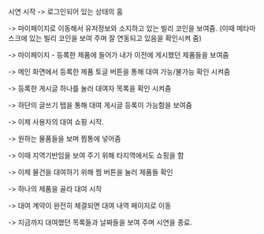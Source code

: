 시연 시작 -> 로그인되어 있는 상태의 홈 

-> 마이페이지로 이동해서 유저정보와 소지하고 있는 빌리 코인을 보여줌. (이때 메타마스크에 있는 빌리 코인을 보여 주며 잘 연동되고 있음을 확인시켜 줌) 

-> 마이페이지 - 등록한 제품에 들어가 내가 이전에 게시했던 제품들을 보여줌

-> 메인 화면에서 등록한 제품 토글 버튼을 통해 대여 가능/불가능 확인 시켜줌

-> 등록한 게시글 하나를 눌러 대여자 목록을 확인 시켜줌

-> 하단의 글쓰기 탭을 통해 대여 게시글 등록이 가능함을 보여줌 

-> 이제 사용자의 대여 쇼핑 시작.

-> 원하는 물품들을 보며 찜통에 넣어줌

-> 이때 지역기반임을 보여 주기 위해 타지역에서도 쇼핑을 함

-> 이제 물건을 대여하기 위해 찜 버튼을 눌러 제품들 확인

-> 하나의 제품을 골라 대여 시작

-> 대여 계약이 완전히 체결되면 대여 내역 페이지로 이동

-> 지금까지 대여했던 목록들과 날짜들을 보여 주며 시연을 종료.
